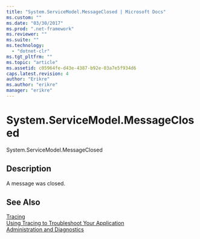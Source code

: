 ```yaml
---
title: "System.ServiceModel.MessageClosed | Microsoft Docs"
ms.custom: ""
ms.date: "03/30/2017"
ms.prod: ".net-framework"
ms.reviewer: ""
ms.suite: ""
ms.technology: 
  - "dotnet-clr"
ms.tgt_pltfrm: ""
ms.topic: "article"
ms.assetid: c05964fe-d43e-4387-b92e-03a7e5f934d6
caps.latest.revision: 4
author: "Erikre"
ms.author: "erikre"
manager: "erikre"
---
```

# System.ServiceModel.MessageClosed
System.ServiceModel.MessageClosed  
  
## Description  
 A message was closed.  
  
## See Also  
 [Tracing](../../../../../docs/framework/wcf/diagnostics/tracing/index.md)   
 [Using Tracing to Troubleshoot Your Application](../../../../../docs/framework/wcf/diagnostics/tracing/using-tracing-to-troubleshoot-your-application.md)   
 [Administration and Diagnostics](../../../../../docs/framework/wcf/diagnostics/index.md)